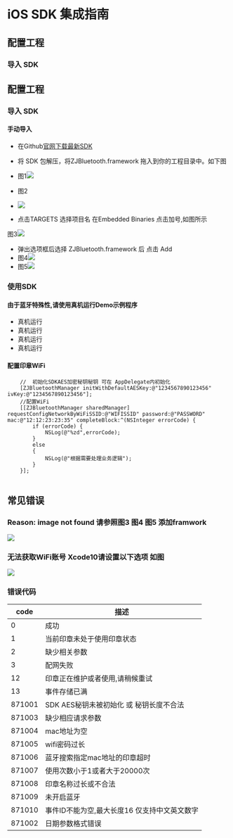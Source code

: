 # iOS SDK 集成指南

## 配置工程

### 导入 SDK

## 配置工程
### 导入 SDK

#### 手动导入
* 在Github[官网下载最新SDK](https://github.com/ZhiJianDeveloper/iOS_BLE_SDK)
* 将 SDK 包解压，将ZJBluetooth.framework 拖入到你的工程目录中。如下图

* 图1![](1.png)

* 图2
* ![](2.png)

* 点击TARGETS 选择项目名 在Embedded Binaries 点击加号,如图所示

图3![](3.png)

* 弹出选项框后选择 ZJBluetooth.framework 后 点击 Add
* 图4![](4.png)
* 图5![](5.png)


### 使用SDK
#### 由于蓝牙特殊性,请使用真机运行Demo示例程序
* 真机运行
* 真机运行
* 真机运行
* 真机运行

#### 配置印章WiFi

```
    //	初始化SDKAES加密秘钥秘钥 可在 AppDelegate内初始化
	[ZJBluetoothManager initWithDefaultAESKey:@"1234567890123456" ivKey:@"1234567890123456"];
    //配置WiFi
	[[ZJBluetoothManager sharedManager] requestConfigNetworkByWiFiSSID:@"WIFISSID" password:@"PASSWORD" mac:@"12:12:23:23:35" completeBlock:^(NSInteger errorCode) {
        if (errorCode) {
            NSLog(@"%zd",errorCode);
        }
        else
        {
            NSLog(@"根据需要处理业务逻辑");
        }
    }];
    
```


## 常见错误
### Reason: image not found 请参照图3 图4 图5 添加framwork
![](6.png)

###  无法获取WiFi账号 Xcode10请设置以下选项 如图
![](7.png)

### 错误代码

code  | 描述
------------- | -------------
0|成功
1|当前印章未处于使用印章状态
2|缺少相关参数
3|配网失败
12|印章正在维护或者使用,请稍候重试
13|事件存储已满
871001|SDK AES秘钥未被初始化 或 秘钥长度不合法
871003|缺少相应请求参数
871004|mac地址为空
871005|wifi密码过长
871006|蓝牙搜索指定mac地址的印章超时
871007|使用次数小于1或者大于20000次
871008|印章名称过长或不合法
871009|未开启蓝牙
871010|事件ID不能为空,最大长度16 仅支持中文英文数字
871002|日期参数格式错误

                
